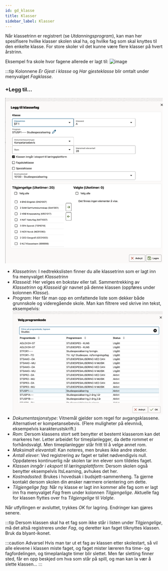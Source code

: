 ```yaml
---
id: gd_klasse
title: Klasser
sidebar_label: Klasser
---
```


Når klassetrinn er registrert (se _Utdanningsprogram_), kan man her spesifisere hvilke klasser skolen skal ha, og hvilke fag som skal knyttes til den enkelte klasse. For store skoler vil det kunne være flere klasser på hvert årstrinn. 

Eksempel fra skole hvor fagene allerede er lagt til:
![image](https://github.com/BarmanHanssen/iskole/assets/80097133/baeae1f1-216c-4bbf-82ff-637ebfbf8d6c)

:::tip Kolonnene _Er Gjest i klasse_ og _Har gjesteklasse_ blir omtalt under menyvalget _Fagklasse_.

### +Legg til...
![bilde](/img/grunnlagsdata_klasse_legg_til.png 'Legg til klasse')

- _Klassetrinn_: I nedtrekkslisten finner du alle klassetrinn som er lagt inn fra menyvalget _Klassetrinn_
- _Klasseid_: Her velges en bokstav eller tall. Sammentrekking av  _Klassetrinn_ og _Klasseid_ gir navnet på denne klassen (oppføres under kolonnen _Klasse_). 
- _Program_: Her får man opp en omfattende liste som dekker både grunnskole og videregående skole. Man kan filtrere ved skrive inn tekst, eksempelvis:
![bilde](/img/grunnlagsdata_klasse_legg_til_velg_program.png 'Velg program')
- _Dokumentasjonstype_: Vitnemål gjelder som regel for avgangsklassene. Alternativet er kompetansebevis. (Flere muligheter på elevnivå, eksempelvis karakterustskrift.)
- _Rom_: Dersom klassens stort sett benytter et bestemt klasserom kan det markeres her. Letter arbeidet for timeplanlegger, da dette rommet er forhåndsvalgt. Men timeplanlegger står fritt til å velge annet rom.
- _Maksimalt elevantall_: Kan noteres, men brukes ikke andre steder.
- _Antall elever_: Ved registrering av faget er tallet nødvendigvis null. Oppdateres kontinuerlig når skolen tar inn elever som tildeles faget.
- _Klassen inngår i eksport til læringsplattform_: Dersom skolen også benytter eksempelvis ItsLearning, avhukes det her.
- _Kostnadssted_: Brukes i hovedsak i budsjett-sammenheng. Ta gjerne kontakt dersom skolen din ønsker nærmere orientering om dette.
- _Tilgjengelige fag_: Når ny klasse er lagt inn kommer alle fag som er lagt inn fra menyvalget _Fag_ frem under kolonnen _Tilgjengelige_. Aktuelle fag for klassen flyttes over fra _Tilgjengelige_ til _Valgte_.

Når utfyllingen er avsluttet, trykkes _OK_ for lagring. Endringer kan gjøres senere. 

:::tip Dersom klassen skal ha et fag som ikke står i listen under _Tilgjengelige_, må det altså registreres under _Fag_, og deretter kan faget tilknyttes klassen. Bruk da blyant-ikonet.
 

:::caution Advarsel
Hvis man tar ut et fag av klassen etter skolestart, så vil alle elevene i klassen miste faget, og faget mister læreren fra time- og fagfordelingen, og timeplanlagte timer blir slettet. Men før sletting finner sted, får en opp beskjed om hva som står på spill, og man kan la vær å slette klassen...
:::
